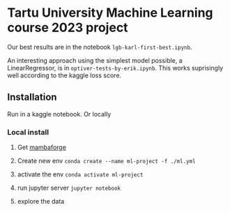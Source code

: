 # Tartu University Machine Learning course 2023 project

Our best results are in the notebook `lgb-karl-first-best.ipynb`. 

An interesting approach using the simplest model possible, a LinearRegressor, is in `optiver-tests-by-erik.ipynb`. This works suprisingly well according to the kaggle loss score. 

## Installation

Run in a kaggle notebook. Or locally

### Local install

1. Get [mambaforge]([url](https://github.com/conda-forge/miniforge)https://github.com/conda-forge/miniforge)

2. Create new env
   `conda create --name ml-project -f ./ml.yml`

3. activate the env
   `conda activate ml-project`

4. run jupyter server
   `jupyter notebook`

5. explore the data
   
